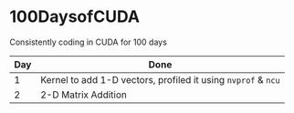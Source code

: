 # 100DaysofCUDA
Consistently coding in CUDA for 100 days

| Day | Done |
| -------- | -------- | 
| 1  | Kernel to add 1-D vectors, profiled it using `nvprof` & `ncu`  | 
| 2  | 2-D Matrix Addition  | 
